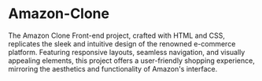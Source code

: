 # Amazon-Clone
The Amazon Clone Front-end project, crafted with HTML and CSS, replicates the sleek and intuitive design of the renowned e-commerce platform. Featuring responsive layouts, seamless navigation, and visually appealing elements, this project offers a user-friendly shopping experience, mirroring the aesthetics and functionality of Amazon's interface.
